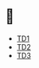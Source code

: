 # 💩

- [TD1](https://perso.esiee.fr/~massond/dajam/units/4I-SI4/tdm1/)
- [TD2](https://perso.esiee.fr/~massond/dajam/units/4I-SI4/tdm2/)
- [TD3](https://perso.esiee.fr/~massond/dajam/units/4I-SI4/tdm3/)